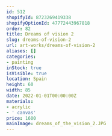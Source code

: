```yaml
---
id: 512
shopifyId: 8723269419338
shopifyOptionId: 47772443967818
order: 82
title: Dreams of vision 2
slug: dreams-of-vision-2
url: art-works/dreams-of-vision-2
aliases: []
categories:
- painting
inStock: true
isVisible: true
location: Spain
height: 60
width: 85
date: 2022-01-01T00:00:00Z
materials:
- acrylic
- ' canvas'
price: 1600
mainImage: dreams_of_the_vision_2.JPG
---
```

